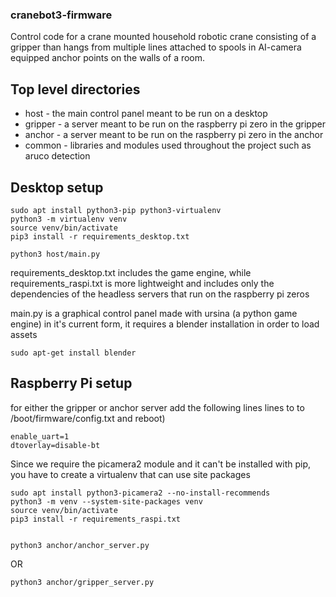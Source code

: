 ### cranebot3-firmware
Control code for a crane mounted household robotic crane consisting of a gripper than hangs from multiple lines
attached to spools in AI-camera equipped anchor points on the walls of a room.

## Top level directories

 - host - the main control panel meant to be run on a desktop
 - gripper - a server meant to be run on the raspberry pi zero in the gripper
 - anchor - a server meant to be run on the raspberry pi zero in the anchor
 - common - libraries and modules used throughout the project such as aruco detection

## Desktop setup

    sudo apt install python3-pip python3-virtualenv
    python3 -m virtualenv venv
    source venv/bin/activate
    pip3 install -r requirements_desktop.txt
    
    python3 host/main.py


requirements_desktop.txt includes the game engine, while requirements_raspi.txt is more lightweight and includes only the dependencies of the headless servers that run on the raspberry pi zeros

main.py is a graphical control panel made with ursina (a python game engine)
in it's current form, it requires a blender installation in order to load assets

    sudo apt-get install blender

## Raspberry Pi setup

for either the gripper or anchor server
add the following lines lines to to /boot/firmware/config.txt and reboot)

    enable_uart=1
    dtoverlay=disable-bt

Since we require the picamera2 module and it can't be installed with pip, you have to create a virtualenv that can use site packages 

    sudo apt install python3-picamera2 --no-install-recommends
    python3 -m venv --system-site-packages venv
    source venv/bin/activate
    pip3 install -r requirements_raspi.txt


    python3 anchor/anchor_server.py

OR

    python3 anchor/gripper_server.py




